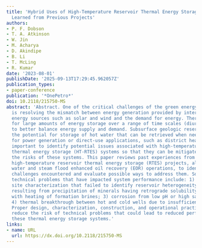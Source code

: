 ```yaml
---
title: 'Hybrid Uses of High-Temperature Reservoir Thermal Energy Storage: Lessons
  Learned from Previous Projects'
authors:
- P. F. Dobson
- T. A. Atkinson
- W. Jin
- M. Acharya
- D. Akindipe
- B. Li
- T. McLing
- R. Kumar
date: '2023-08-01'
publishDate: '2025-09-13T17:29:45.962057Z'
publication_types:
- paper-conference
publication: '*OnePetro*'
doi: 10.2118/215750-MS
abstract: 'Abstract. One of the critical challenges of the green energy transition
  is resolving the mismatch between energy generation provided by intermittent renewable
  energy sources such as solar and wind and the demand for energy. There is a need
  for large amounts of energy storage over a range of time scales (diurnal to seasonal)
  to better balance energy supply and demand. Subsurface geologic reservoirs provide
  the potential for storage of hot water that can be retrieved when needed and used
  for power generation or direct-use applications, such as district heating. It is
  important to identify potential issues associated with high-temperature reservoir
  thermal energy storage (HT-RTES) systems so that they can be mitigated, thus reducing
  the risks of these systems. This paper reviews past experiences from moderate and
  high-temperature reservoir thermal energy storage (RTES) projects, along with hot
  water and steam flood enhanced oil recovery (EOR) operations, to identify technical
  challenges encountered and evaluate possible ways to address them. Some of the identified
  technical problems that have impacted system performance include: 1) insufficient
  site characterization that failed to identify reservoir heterogeneity; 2) scaling
  resulting from precipitation of minerals having retrograde solubility that form
  with heating of formation brines; 3) corrosion from low pH or high salinity brines;
  4) thermal breakthrough between hot and cold wells due to insufficient spacing.
  Proper design, characterization, construction, and operational practices can help
  reduce the risk of technical problems that could lead to reduced performance of
  these thermal energy storage systems.'
links:
- name: URL
  url: https://dx.doi.org/10.2118/215750-MS
---
```

